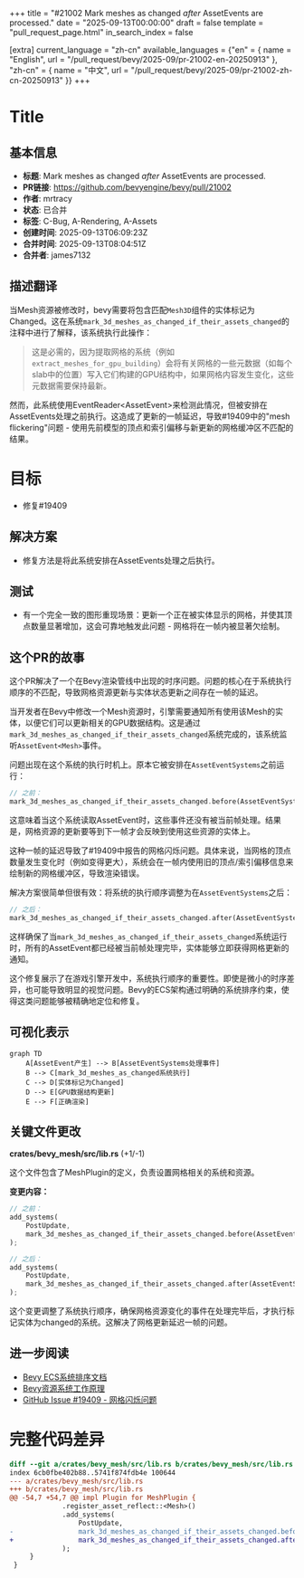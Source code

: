 +++
title = "#21002 Mark meshes as changed *after* AssetEvents are processed."
date = "2025-09-13T00:00:00"
draft = false
template = "pull_request_page.html"
in_search_index = false

[extra]
current_language = "zh-cn"
available_languages = {"en" = { name = "English", url = "/pull_request/bevy/2025-09/pr-21002-en-20250913" }, "zh-cn" = { name = "中文", url = "/pull_request/bevy/2025-09/pr-21002-zh-cn-20250913" }}
+++

# Title

## 基本信息
- **标题**: Mark meshes as changed *after* AssetEvents are processed.
- **PR链接**: https://github.com/bevyengine/bevy/pull/21002
- **作者**: mrtracy
- **状态**: 已合并
- **标签**: C-Bug, A-Rendering, A-Assets
- **创建时间**: 2025-09-13T06:09:23Z
- **合并时间**: 2025-09-13T08:04:51Z
- **合并者**: james7132

## 描述翻译
当Mesh资源被修改时，bevy需要将包含匹配`Mesh3D`组件的实体标记为Changed。这在系统`mark_3d_meshes_as_changed_if_their_assets_changed`的注释中进行了解释，该系统执行此操作：

> 这是必需的，因为提取网格的系统（例如`extract_meshes_for_gpu_building`）会将有关网格的一些元数据（如每个slab中的位置）写入它们构建的GPU结构中，如果网格内容发生变化，这些元数据需要保持最新。

然而，此系统使用EventReader<AssetEvent<Mesh>>来检测此情况，但被安排在AssetEvents处理之前执行。这造成了更新的一帧延迟，导致#19409中的"mesh flickering"问题 - 使用先前模型的顶点和索引偏移与新更新的网格缓冲区不匹配的结果。

# 目标

- 修复#19409

## 解决方案

- 修复方法是将此系统安排在AssetEvents处理之后执行。

## 测试

- 有一个完全一致的图形重现场景：更新一个正在被实体显示的网格，并使其顶点数量显著增加，这会可靠地触发此问题 - 网格将在一帧内被显著欠绘制。

## 这个PR的故事

这个PR解决了一个在Bevy渲染管线中出现的时序问题。问题的核心在于系统执行顺序的不匹配，导致网格资源更新与实体状态更新之间存在一帧的延迟。

当开发者在Bevy中修改一个Mesh资源时，引擎需要通知所有使用该Mesh的实体，以便它们可以更新相关的GPU数据结构。这是通过`mark_3d_meshes_as_changed_if_their_assets_changed`系统完成的，该系统监听`AssetEvent<Mesh>`事件。

问题出现在这个系统的执行时机上。原本它被安排在`AssetEventSystems`之前运行：

```rust
// 之前：
mark_3d_meshes_as_changed_if_their_assets_changed.before(AssetEventSystems)
```

这意味着当这个系统读取AssetEvent时，这些事件还没有被当前帧处理。结果是，网格资源的更新要等到下一帧才会反映到使用这些资源的实体上。

这种一帧的延迟导致了#19409中报告的网格闪烁问题。具体来说，当网格的顶点数量发生变化时（例如变得更大），系统会在一帧内使用旧的顶点/索引偏移信息来绘制新的网格缓冲区，导致渲染错误。

解决方案很简单但很有效：将系统的执行顺序调整为在`AssetEventSystems`之后：

```rust
// 之后：
mark_3d_meshes_as_changed_if_their_assets_changed.after(AssetEventSystems)
```

这样确保了当`mark_3d_meshes_as_changed_if_their_assets_changed`系统运行时，所有的AssetEvent都已经被当前帧处理完毕，实体能够立即获得网格更新的通知。

这个修复展示了在游戏引擎开发中，系统执行顺序的重要性。即使是微小的时序差异，也可能导致明显的视觉问题。Bevy的ECS架构通过明确的系统排序约束，使得这类问题能够被精确地定位和修复。

## 可视化表示

```mermaid
graph TD
    A[AssetEvent产生] --> B[AssetEventSystems处理事件]
    B --> C[mark_3d_meshes_as_changed系统执行]
    C --> D[实体标记为Changed]
    D --> E[GPU数据结构更新]
    E --> F[正确渲染]
```

## 关键文件更改

**crates/bevy_mesh/src/lib.rs** (+1/-1)

这个文件包含了MeshPlugin的定义，负责设置网格相关的系统和资源。

**变更内容：**
```rust
// 之前：
add_systems(
    PostUpdate,
    mark_3d_meshes_as_changed_if_their_assets_changed.before(AssetEventSystems),
);

// 之后：
add_systems(
    PostUpdate,
    mark_3d_meshes_as_changed_if_their_assets_changed.after(AssetEventSystems),
);
```

这个变更调整了系统执行顺序，确保网格资源变化的事件在处理完毕后，才执行标记实体为changed的系统。这解决了网格更新延迟一帧的问题。

## 进一步阅读

- [Bevy ECS系统排序文档](https://bevyengine.org/learn/books/the-bevy-book/ecs/system-ordering/)
- [Bevy资源系统工作原理](https://bevyengine.org/learn/books/the-bevy-book/assets/)
- [GitHub Issue #19409 - 网格闪烁问题](https://github.com/bevyengine/bevy/issues/19409)

# 完整代码差异
```diff
diff --git a/crates/bevy_mesh/src/lib.rs b/crates/bevy_mesh/src/lib.rs
index 6cb0fbe402b88..5741f874fdb4e 100644
--- a/crates/bevy_mesh/src/lib.rs
+++ b/crates/bevy_mesh/src/lib.rs
@@ -54,7 +54,7 @@ impl Plugin for MeshPlugin {
             .register_asset_reflect::<Mesh>()
             .add_systems(
                 PostUpdate,
-                mark_3d_meshes_as_changed_if_their_assets_changed.before(AssetEventSystems),
+                mark_3d_meshes_as_changed_if_their_assets_changed.after(AssetEventSystems),
             );
     }
 }
```